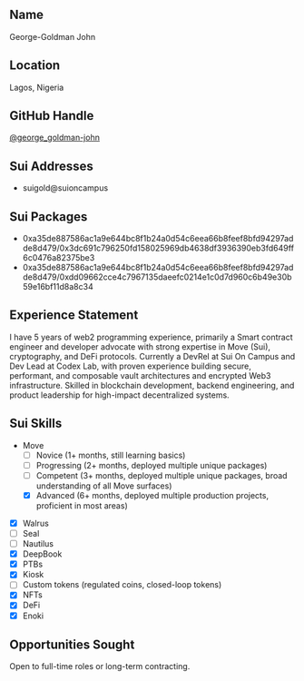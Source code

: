 ## Name

George-Goldman John

## Location

Lagos, Nigeria

## GitHub Handle

[@george_goldman-john](https://github.com/georgegoldman)

## Sui Addresses

- suigold@suioncampus

## Sui Packages

- 0xa35de887586ac1a9e644bc8f1b24a0d54c6eea66b8feef8bfd94297adde8d479/0x3dc691c796250fd158025969db4638df3936390eb3fd649ff6c0476a82375be3
- 0xa35de887586ac1a9e644bc8f1b24a0d54c6eea66b8feef8bfd94297adde8d479/0xdd09662cce4c7967135daeefc0214e1c0d7d960c6b49e30b59e16bf11d8a8c34 

## Experience Statement

I have 5 years of web2 programming experience, primarily a Smart contract engineer and developer advocate with strong expertise in Move (Sui),
cryptography, and DeFi protocols. Currently a DevRel at Sui On Campus and Dev Lead at
Codex Lab, with proven experience building secure, performant, and composable vault
architectures and encrypted Web3 infrastructure. Skilled in blockchain development, backend
engineering, and product leadership for high-impact decentralized systems.

## Sui Skills

- Move
  - [ ] Novice (1+ months, still learning basics)
  - [ ] Progressing (2+ months, deployed multiple unique packages)
  - [ ] Competent (3+ months, deployed multiple unique packages, broad understanding of all Move surfaces)
  - [x] Advanced (6+ months, deployed multiple production projects, proficient in most areas)
- [x] Walrus
- [ ] Seal
- [ ] Nautilus
- [x] DeepBook
- [x] PTBs
- [x] Kiosk
- [ ] Custom tokens (regulated coins, closed-loop tokens)
- [x] NFTs
- [x] DeFi
- [x] Enoki

## Opportunities Sought

Open to full-time roles or long-term contracting.